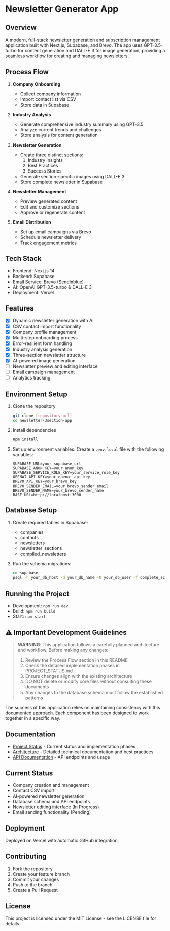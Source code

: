 # Newsletter Generator App

## Overview
A modern, full-stack newsletter generation and subscription management application built with Next.js, Supabase, and Brevo. The app uses GPT-3.5-turbo for content generation and DALL-E 3 for image generation, providing a seamless workflow for creating and managing newsletters.

## Process Flow
1. **Company Onboarding**
   - Collect company information
   - Import contact list via CSV
   - Store data in Supabase

2. **Industry Analysis**
   - Generate comprehensive industry summary using GPT-3.5
   - Analyze current trends and challenges
   - Store analysis for content generation

3. **Newsletter Generation**
   - Create three distinct sections:
     1. Industry Insights
     2. Best Practices
     3. Success Stories
   - Generate section-specific images using DALL-E 3
   - Store complete newsletter in Supabase

4. **Newsletter Management**
   - Preview generated content
   - Edit and customize sections
   - Approve or regenerate content

5. **Email Distribution**
   - Set up email campaigns via Brevo
   - Schedule newsletter delivery
   - Track engagement metrics

## Tech Stack
- Frontend: Next.js 14
- Backend: Supabase
- Email Service: Brevo (Sendinblue)
- AI: OpenAI GPT-3.5-turbo & DALL-E 3
- Deployment: Vercel

## Features
- [x] Dynamic newsletter generation with AI
- [x] CSV contact import functionality
- [x] Company profile management
- [x] Multi-step onboarding process
- [x] Error-resilient form handling
- [x] Industry analysis generation
- [x] Three-section newsletter structure
- [x] AI-powered image generation
- [ ] Newsletter preview and editing interface
- [ ] Email campaign management
- [ ] Analytics tracking

## Environment Setup
1. Clone the repository
   ```bash
   git clone [repository-url]
   cd newsletter-3section-app
   ```
2. Install dependencies
   ```bash
   npm install
   ```
3. Set up environment variables:
   Create a `.env.local` file with the following variables:
   ```
   SUPABASE_URL=your_supabase_url
   SUPABASE_ANON_KEY=your_anon_key
   SUPABASE_SERVICE_ROLE_KEY=your_service_role_key
   OPENAI_API_KEY=your_openai_api_key
   BREVO_API_KEY=your_brevo_key
   BREVO_SENDER_EMAIL=your_brevo_sender_email
   BREVO_SENDER_NAME=your_brevo_sender_name
   BASE_URL=http://localhost:3000
   ```

## Database Setup
1. Create required tables in Supabase:
   - companies
   - contacts
   - newsletters
   - newsletter_sections
   - compiled_newsletters

2. Run the schema migrations:
   ```bash
   cd supabase
   psql -h your_db_host -d your_db_name -U your_db_user -f complete_schema.sql
   ```

## Running the Project
- Development: `npm run dev`
- Build: `npm run build`
- Start: `npm start`

## ⚠️ Important Development Guidelines

> **WARNING**: This application follows a carefully planned architecture and workflow. Before making any changes:
> 1. Review the Process Flow section in this README
> 2. Check the detailed implementation phases in PROJECT_STATUS.md
> 3. Ensure changes align with the existing architecture
> 4. DO NOT delete or modify core files without consulting these documents
> 5. Any changes to the database schema must follow the established patterns

The success of this application relies on maintaining consistency with this documented approach. Each component has been designed to work together in a specific way.

## Documentation
- [Project Status](PROJECT_STATUS.md) - Current status and implementation phases
- [Architecture](ARCHITECTURE.md) - Detailed technical documentation and best practices
- [API Documentation](API.md) - API endpoints and usage

## Current Status
- Company creation and management
- Contact CSV import
- AI-powered newsletter generation
- Database schema and API endpoints
- Newsletter editing interface (In Progress)
- Email sending functionality (Pending)

## Deployment
Deployed on Vercel with automatic GitHub integration.

## Contributing
1. Fork the repository
2. Create your feature branch
3. Commit your changes
4. Push to the branch
5. Create a Pull Request

## License
This project is licensed under the MIT License - see the LICENSE file for details.
